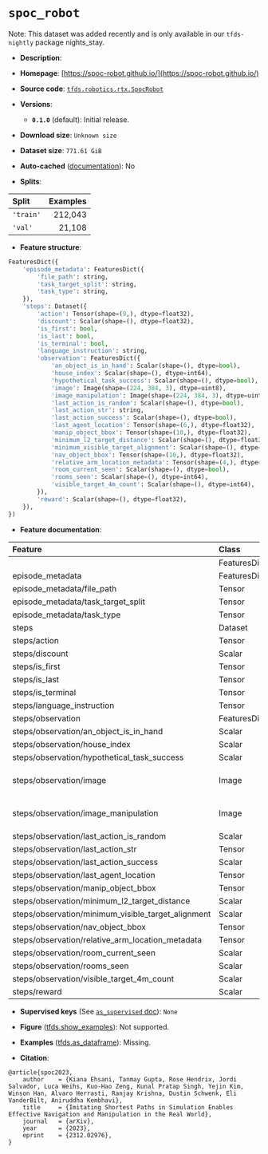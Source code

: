 <div itemscope itemtype="http://schema.org/Dataset">
  <div itemscope itemprop="includedInDataCatalog" itemtype="http://schema.org/DataCatalog">
    <meta itemprop="name" content="TensorFlow Datasets" />
  </div>
  <meta itemprop="name" content="spoc_robot" />
  <meta itemprop="description" content="&#10;&#10;To use this dataset:&#10;&#10;```python&#10;import tensorflow_datasets as tfds&#10;&#10;ds = tfds.load(&#x27;spoc_robot&#x27;, split=&#x27;train&#x27;)&#10;for ex in ds.take(4):&#10;  print(ex)&#10;```&#10;&#10;See [the guide](https://www.tensorflow.org/datasets/overview) for more&#10;informations on [tensorflow_datasets](https://www.tensorflow.org/datasets).&#10;&#10;" />
  <meta itemprop="url" content="https://www.tensorflow.org/datasets/catalog/spoc_robot" />
  <meta itemprop="sameAs" content="https://spoc-robot.github.io/" />
  <meta itemprop="citation" content="@article{spoc2023,&#10;    author    = {Kiana Ehsani, Tanmay Gupta, Rose Hendrix, Jordi Salvador, Luca Weihs, Kuo-Hao Zeng, Kunal Pratap Singh, Yejin Kim, Winson Han, Alvaro Herrasti, Ranjay Krishna, Dustin Schwenk, Eli VanderBilt, Aniruddha Kembhavi},&#10;    title     = {Imitating Shortest Paths in Simulation Enables Effective Navigation and Manipulation in the Real World},&#10;    journal   = {arXiv},&#10;    year      = {2023},&#10;    eprint    = {2312.02976},&#10;}" />
</div>

# `spoc_robot`


Note: This dataset was added recently and is only available in our
`tfds-nightly` package
<span class="material-icons" title="Available only in the tfds-nightly package">nights_stay</span>.

*   **Description**:

*   **Homepage**: [https://spoc-robot.github.io/](https://spoc-robot.github.io/)

*   **Source code**:
    [`tfds.robotics.rtx.SpocRobot`](https://github.com/tensorflow/datasets/tree/master/tensorflow_datasets/robotics/rtx/rtx.py)

*   **Versions**:

    *   **`0.1.0`** (default): Initial release.

*   **Download size**: `Unknown size`

*   **Dataset size**: `771.61 GiB`

*   **Auto-cached**
    ([documentation](https://www.tensorflow.org/datasets/performances#auto-caching)):
    No

*   **Splits**:

Split     | Examples
:-------- | -------:
`'train'` | 212,043
`'val'`   | 21,108

*   **Feature structure**:

```python
FeaturesDict({
    'episode_metadata': FeaturesDict({
        'file_path': string,
        'task_target_split': string,
        'task_type': string,
    }),
    'steps': Dataset({
        'action': Tensor(shape=(9,), dtype=float32),
        'discount': Scalar(shape=(), dtype=float32),
        'is_first': bool,
        'is_last': bool,
        'is_terminal': bool,
        'language_instruction': string,
        'observation': FeaturesDict({
            'an_object_is_in_hand': Scalar(shape=(), dtype=bool),
            'house_index': Scalar(shape=(), dtype=int64),
            'hypothetical_task_success': Scalar(shape=(), dtype=bool),
            'image': Image(shape=(224, 384, 3), dtype=uint8),
            'image_manipulation': Image(shape=(224, 384, 3), dtype=uint8),
            'last_action_is_random': Scalar(shape=(), dtype=bool),
            'last_action_str': string,
            'last_action_success': Scalar(shape=(), dtype=bool),
            'last_agent_location': Tensor(shape=(6,), dtype=float32),
            'manip_object_bbox': Tensor(shape=(10,), dtype=float32),
            'minimum_l2_target_distance': Scalar(shape=(), dtype=float32),
            'minimum_visible_target_alignment': Scalar(shape=(), dtype=float32),
            'nav_object_bbox': Tensor(shape=(10,), dtype=float32),
            'relative_arm_location_metadata': Tensor(shape=(4,), dtype=float32),
            'room_current_seen': Scalar(shape=(), dtype=bool),
            'rooms_seen': Scalar(shape=(), dtype=int64),
            'visible_target_4m_count': Scalar(shape=(), dtype=int64),
        }),
        'reward': Scalar(shape=(), dtype=float32),
    }),
})
```

*   **Feature documentation**:

Feature                                            | Class        | Shape         | Dtype   | Description
:------------------------------------------------- | :----------- | :------------ | :------ | :----------
                                                   | FeaturesDict |               |         |
episode_metadata                                   | FeaturesDict |               |         |
episode_metadata/file_path                         | Tensor       |               | string  |
episode_metadata/task_target_split                 | Tensor       |               | string  |
episode_metadata/task_type                         | Tensor       |               | string  |
steps                                              | Dataset      |               |         |
steps/action                                       | Tensor       | (9,)          | float32 |
steps/discount                                     | Scalar       |               | float32 |
steps/is_first                                     | Tensor       |               | bool    |
steps/is_last                                      | Tensor       |               | bool    |
steps/is_terminal                                  | Tensor       |               | bool    |
steps/language_instruction                         | Tensor       |               | string  |
steps/observation                                  | FeaturesDict |               |         |
steps/observation/an_object_is_in_hand             | Scalar       |               | bool    |
steps/observation/house_index                      | Scalar       |               | int64   |
steps/observation/hypothetical_task_success        | Scalar       |               | bool    |
steps/observation/image                            | Image        | (224, 384, 3) | uint8   |
steps/observation/image_manipulation               | Image        | (224, 384, 3) | uint8   |
steps/observation/last_action_is_random            | Scalar       |               | bool    |
steps/observation/last_action_str                  | Tensor       |               | string  |
steps/observation/last_action_success              | Scalar       |               | bool    |
steps/observation/last_agent_location              | Tensor       | (6,)          | float32 |
steps/observation/manip_object_bbox                | Tensor       | (10,)         | float32 |
steps/observation/minimum_l2_target_distance       | Scalar       |               | float32 |
steps/observation/minimum_visible_target_alignment | Scalar       |               | float32 |
steps/observation/nav_object_bbox                  | Tensor       | (10,)         | float32 |
steps/observation/relative_arm_location_metadata   | Tensor       | (4,)          | float32 |
steps/observation/room_current_seen                | Scalar       |               | bool    |
steps/observation/rooms_seen                       | Scalar       |               | int64   |
steps/observation/visible_target_4m_count          | Scalar       |               | int64   |
steps/reward                                       | Scalar       |               | float32 |

*   **Supervised keys** (See
    [`as_supervised` doc](https://www.tensorflow.org/datasets/api_docs/python/tfds/load#args)):
    `None`

*   **Figure**
    ([tfds.show_examples](https://www.tensorflow.org/datasets/api_docs/python/tfds/visualization/show_examples)):
    Not supported.

*   **Examples**
    ([tfds.as_dataframe](https://www.tensorflow.org/datasets/api_docs/python/tfds/as_dataframe)):
    Missing.

*   **Citation**:

```
@article{spoc2023,
    author    = {Kiana Ehsani, Tanmay Gupta, Rose Hendrix, Jordi Salvador, Luca Weihs, Kuo-Hao Zeng, Kunal Pratap Singh, Yejin Kim, Winson Han, Alvaro Herrasti, Ranjay Krishna, Dustin Schwenk, Eli VanderBilt, Aniruddha Kembhavi},
    title     = {Imitating Shortest Paths in Simulation Enables Effective Navigation and Manipulation in the Real World},
    journal   = {arXiv},
    year      = {2023},
    eprint    = {2312.02976},
}
```

